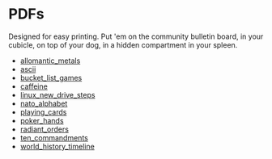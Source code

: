 <!---
make sure you're editing the template, doofus
--->

# PDFs

Designed for easy printing. Put 'em on the community bulletin board, in your cubicle, on top of your dog, in a hidden compartment in your spleen.

- <a href="/pdfs/allomantic_metals.pdf">allomantic_metals</a><br>
- <a href="/pdfs/ascii.pdf">ascii</a><br>
- <a href="/pdfs/bucket_list_games.pdf">bucket_list_games</a><br>
- <a href="/pdfs/caffeine.pdf">caffeine</a><br>
- <a href="/pdfs/linux_new_drive_steps.pdf">linux_new_drive_steps</a><br>
- <a href="/pdfs/nato_alphabet_print_version.pdf">nato_alphabet</a><br>
- <a href="/pdfs/playing_cards.pdf">playing_cards</a><br>
- <a href="/pdfs/poker_hands.pdf">poker_hands</a><br>
- <a href="/pdfs/radiant_orders.pdf">radiant_orders</a><br>
- <a href="/pdfs/ten_commandments.pdf">ten_commandments</a><br>
- <a href="/pdfs/world_history_timeline.pdf">world_history_timeline</a><br>
